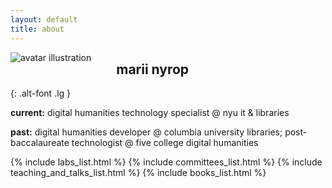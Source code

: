 ```yaml
---
layout: default
title: about
---
```

<img src="{{ '/images/avatar.jpg' | relative_url }}" alt="avatar illustration" style="max-height:250px;float:left;margin-right:2.5rem;"/>

## marii nyrop
{: .alt-font .lg }

<p style="max-width:75ch;">
    <b>current:</b> digital humanities technology specialist @ nyu it & libraries  
</p>
<p style="max-width:75ch;">
    <b>past:</b> digital humanities developer @ columbia university libraries; post-baccalaureate technologist @ five college digital humanities
</p>

{% include labs_list.html %}
{% include committees_list.html %}
{% include teaching_and_talks_list.html %}
{% include books_list.html %}
